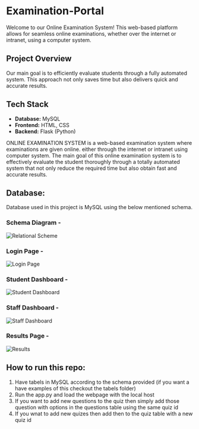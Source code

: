 # Examination-Portal

Welcome to our Online Examination System! This web-based platform allows for seamless online examinations, whether over the internet or intranet, using a computer system.

## Project Overview

Our main goal is to efficiently evaluate students through a fully automated system. This approach not only saves time but also delivers quick and accurate results.

## Tech Stack
- **Database:** MySQL
- **Frontend:** HTML, CSS
- **Backend:** Flask (Python)


ONLINE EXAMINATION SYSTEM is a web-based examination system where examinations are given online. either through the internet or intranet using computer system. The main goal of this online examination system is to effectively evaluate the student thoroughly through a totally automated system that not only reduce the required time but also obtain fast and accurate results.

## Database:
Database used in this project is MySQL using the below mentioned schema.
### Schema Diagram - 
![Relational Scheme](https://github.com/user-attachments/assets/955ae248-f83a-4eb7-9f95-dab23c278db6)

### Login Page - 
![Login Page](https://github.com/user-attachments/assets/7925a07f-0349-4301-9750-49bb170e4ef7)

### Student Dashboard - 
![Student Dashboard](https://github.com/user-attachments/assets/adfed251-5446-4ce0-b855-b55df83d30b1)

### Staff Dashboard - 
![Staff Dashboard](https://github.com/user-attachments/assets/f553775f-b6d4-4902-8067-ede4601bf048)

### Results Page - 
![Results](https://github.com/user-attachments/assets/c457f5a3-af48-4dc0-bccc-cd65065d0f5f)


## How to run this repo:
1. Have tabels in MySQL according to the schema provided (if you want a have examples of this checkout the tabels folder)
2. Run the app.py and load the webpage with the local host
3. If you want to add new questions to the quiz then simply add those question with options in the questions table using the same quiz id
4. If you wnat to add new quizes then add then to the quiz table with a new quiz id
